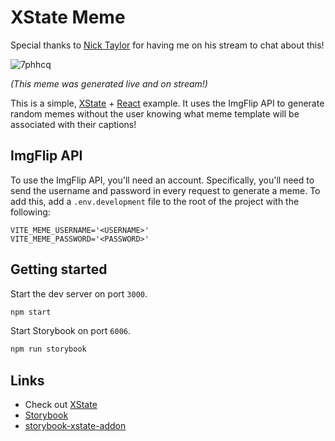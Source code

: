 # XState Meme

Special thanks to [Nick Taylor](https://nickyt.live/) for having me on his stream to chat about this!

![7phhcq](https://github.com/nicknisi/xstate-meme/assets/293805/6e8975bf-e936-44c6-9e99-8569a84508f8)

*(This meme was generated live and on stream!)*


This is a simple, [XState](https://xstate.js.org) + [React](https://react.dev) example. It uses the ImgFlip API to generate random memes without the user knowing what meme template will be associated with their captions!

## ImgFlip API

To use the ImgFlip API, you'll need an account. Specifically, you'll need to send the username and password in every request to generate a meme. To add this, add a `.env.development` file to the root of the project with the following:

```config
VITE_MEME_USERNAME='<USERNAME>'
VITE_MEME_PASSWORD='<PASSWORD>'
```

## Getting started

Start the dev server on port `3000`.

```bash
npm start
```

Start Storybook on port `6006`.

```bash
npm run storybook
```

## Links

- Check out [XState](https://xstate.js.org/docs/)
- [Storybook](https://storybook.js.org)
- [storybook-xstate-addon](https://github.com/SimeonC/storybook-xstate-addon)

